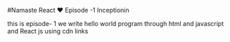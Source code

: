 #Namaste React ❤️
Episode -1 Inceptionin 

this is episode- 1 we write hello world program through
html and 
javascript
and 
React  js   using cdn links
